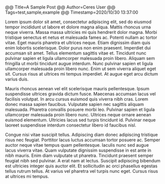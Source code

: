 @@ Title=A Sample Post
@@ Author=Ceres User
@@ Tags=test,sample,example
@@ Timestamp=2020/10/30 13:37:00

Lorem ipsum dolor sit amet, consectetur adipiscing elit, sed do eiusmod tempor incididunt ut labore et dolore magna aliqua. Mattis rhoncus urna neque viverra. Massa massa ultricies mi quis hendrerit dolor magna. Morbi tristique senectus et netus et malesuada fames ac. Potenti nullam ac tortor vitae. Eget mauris pharetra et ultrices neque. Etiam dignissim diam quis enim lobortis scelerisque. Dolor purus non enim praesent. Imperdiet dui accumsan sit amet. Tellus elementum sagittis vitae et. Tincidunt nunc pulvinar sapien et ligula ullamcorper malesuada proin libero. Aliquam sem fringilla ut morbi tincidunt augue interdum. Nunc pulvinar sapien et ligula ullamcorper malesuada proin libero nunc. Enim ut sem viverra aliquet eget sit. Cursus risus at ultrices mi tempus imperdiet. At augue eget arcu dictum varius duis.

Mauris rhoncus aenean vel elit scelerisque mauris pellentesque. Ipsum suspendisse ultrices gravida dictum fusce. Maecenas accumsan lacus vel facilisis volutpat. In arcu cursus euismod quis viverra nibh cras. Lorem donec massa sapien faucibus. Vulputate sapien nec sagittis aliquam malesuada. Pharetra convallis posuere morbi leo. Pulvinar sapien et ligula ullamcorper malesuada proin libero nunc. Ultrices neque ornare aenean euismod elementum. Ultricies lacus sed turpis tincidunt id. Pulvinar neque laoreet suspendisse interdum consectetur libero id faucibus nisl.

Congue nisi vitae suscipit tellus. Adipiscing diam donec adipiscing tristique risus nec feugiat. Porttitor lacus luctus accumsan tortor posuere ac. Semper auctor neque vitae tempus quam pellentesque. Iaculis nunc sed augue lacus viverra vitae. Quam vulputate dignissim suspendisse in est ante in nibh mauris. Enim diam vulputate ut pharetra. Tincidunt praesent semper feugiat nibh sed pulvinar. A erat nam at lectus. Suscipit adipiscing bibendum est ultricies integer quis auctor elit. Et sollicitudin ac orci phasellus egestas tellus rutrum tellus. At varius vel pharetra vel turpis nunc eget. Cursus risus at ultrices mi tempus.
